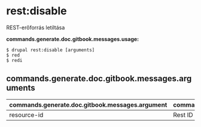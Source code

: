 # rest:disable
REST-erőforrás letiltása

**commands.generate.doc.gitbook.messages.usage:**
```
$ drupal rest:disable [arguments]
$ red  
$ redi  
```

## commands.generate.doc.gitbook.messages.arguments
commands.generate.doc.gitbook.messages.argument | commands.generate.doc.gitbook.messages.details
---------|-------------
resource-id | Rest ID
